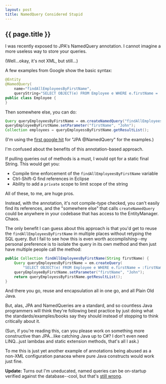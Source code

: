 ```yaml
---
layout: post
title: NamedQuery Considered Stupid
---
```


<h2>{{ page.title }}</h2>

I was recently exposed to JPA's NamedQuery annotation. I cannot imagine a more useless way to store your queries.

(Well...okay, it's not XML, but still...) 

A few examples from Google show the basic syntax:

```java
@Entity
@NamedQuery(
    name="findAllEmployeesByFirstName",
    queryString="SELECT OBJECT(e) FROM Employee e WHERE e.firstName = :firstName")
public class Employee {
}
```

Then somewhere else, you can do:

```java
Query queryEmployeesByFirstName = em.createNamedQuery("findAllEmployeesByFirstName");
queryEmployeeByFirstName.setParameter("firstName", "John");
Collection employees = queryEmployessByFirstName.getResultList();
```

(I'm using the [first google hit](http://download.oracle.com/docs/cd/B32110_01/web.1013/b28221/ent30qry001.htm) for "JPA @NamedQuery" for the examples.)

I'm confused about the benefits of this annotation-based approach.

If pulling queries out of methods is a must, I would opt for a static final String. This would get you:

* Compile time enforcement of the `findAllEmployeesByFirstName` variable
* Ctrl-Shift-G find references in Eclipse
* Ability to add a `private` scope to limit scope of the string

All of these, to me, are huge pros.

Instead, with the annotation, it's not compile-type checked, you can't easily find its references, and the "somewhere else" that calls `createNamedQuery` could be anywhere in your codebase that has access to the EntityManager. Chaos.

The only benefit I can guess about this approach is that you'd get to reuse the `findAllEmployeesByFirstName` in multiple places without retyping the SQL query. But I fail to see how this is even worth accomplishing--my personal preference is to isolate the query in its own method and then just have multiple people call the method:

```java
public Collection findAllEmployeesByFirstName(String firstName) {
    Query queryEmployeesByFirstName = em.createQuery(
        "SELECT OBJECT(e) FROM Employee e WHERE e.firstName = :firstName");
    queryEmployeeByFirstName.setParameter("firstName", "John");
    return queryEmployessByFirstName.getResultList();
}
```

And there you go, reuse and encapsulation all in one go, and all Plain Old Java.

But, alas, JPA and NamedQueries are a standard, and so countless Java programmers will think they're following best practice by just doing what the standards/examples/books say they should instead of stopping to think critically about it.

(Sun, if you're reading this, can you please work on something more constructive than JPA...like catching Java up to C#? I don't even need LINQ...just lambdas and static extension methods, that's all I ask.)

To me this is just yet another example of annotations being abused as a non-XML configuration panacea where pure Java constructs would work just fine.

**Update:** Turns out I'm uneducated, named queries can be on-startup verified against the database--cool, but that's [still wrong](/2009/01/06/namedquery-proposal.html).


